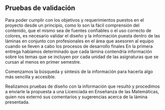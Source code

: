 ##  Pruebas de validación

Para poder cumplir con los objetivos y requerimientos puestos en el proyecto desde un principio, como lo son la fácil comprensión del contenido, que el mismo sea de fuentes confiables o el uso correcto de colores, es necesario validar el diseño y la información puesta dentro de las láminas en conjunto con profesionales en el área que asesoren al equipo cuando se lleven a cabo los procesos de desarrollo finales 
En la primera entrega habíamos determinado que cada lámina contendría información sobre los temas que se incluyen por cada unidad de las asignaturas que se cursan al menos en primer semestre.

Comenzamos la búsqueda y síntesis de la información para hacerla algo más sencilla y accesible.

Realizamos pruebas de diseño con la información que resultó y procedimos a enviarle la propuesta a una Licenciada en Enseñanza de las Matemáticas, quien nos externó sus comentarios y sugerencias acerca de la lámina presentada.
